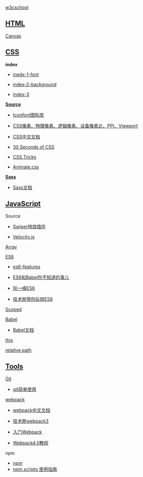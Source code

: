 
[w3cschool](http://www.w3school.com.cn/)

## [HTML](https://github.com/dongrui23/WEB/tree/master/html)

[Canvas](https://www.yuque.com/airing/canvas)

## [CSS](https://github.com/dongrui23/WEB/tree/master/css)

**index**

- [inedx-1-font](https://github.com/dongrui23/WEB/blob/master/css/index-1.md)

- [index-2-background](https://github.com/dongrui23/WEB/blob/master/css/index-2.md)

- [index-3](https://github.com/dongrui23/WEB/blob/master/css/index-3.md)

**[Source](https://github.com/dongrui23/WEB/blob/master/css/cssSource.md)**

- [Iconfont图标库](https://www.iconfont.cn/home/index?spm=a313x.7781069.1998910419.2)

- [CSS像素、物理像素、逻辑像素、设备像素比、PPI、Viewport](https://github.com/jawil/blog/issues/21)

- [CSS中文文档](http://css.cuishifeng.cn/)

- [30 Seconds of CSS](https://30-seconds.github.io/30-seconds-of-css/)

- [CSS Tricks](https://lhammer.cn/You-need-to-know-css/#/)

- [Animate.css](https://daneden.github.io/animate.css/)

**[Sass](https://github.com/dongrui23/WEB/blob/master/css/sass.md)**

- [Sass文档](http://sass.bootcss.com/)

## [JavaScript](https://github.com/dongrui23/WEB/tree/master/javascript)

Source

- [Swiper特效插件](https://www.swiper.com.cn/)

- [Velocity.js](http://www.velocityjs.org/)

[Array](https://github.com/dongrui23/WEB/blob/master/javascript/Array.md)

[ES6](https://github.com/dongrui23/WEB/blob/master/javascript/ES6.md)

- [es6-features](https://es6-features.org/#Constants)

- [ES6和Babel你不知道的事儿](https://www.imooc.com/article/21866)

- [阮一峰ES6](http://es6.ruanyifeng.com/)

- [技术胖带你玩转ES6](https://jspang.com/posts/2019/01/20/es6.html)

[Scoped](https://github.com/dongrui23/WEB/blob/master/javascript/Scoped.md)

[Babel](https://github.com/dongrui23/WEB/blob/master/javascript/Babel.md)

- [Babel文档](https://www.babeljs.cn/)

[this](https://github.com/dongrui23/WEB/blob/master/javascript/this.md)

[relative path](https://github.com/dongrui23/WEB/blob/master/javascript/relative%20path.md)

## [Tools](https://github.com/dongrui23/WEB/tree/master/tools)

[Git](https://github.com/dongrui23/WEB/blob/master/tools/git.md)

- [git简单使用](http://www.bootcss.com/p/git-guide/)

[webpack](https://github.com/dongrui23/WEB/blob/master/tools/webpack.md)

- [webpack中文文档](https://webpack.docschina.org/)

- [技术胖webpack3](https://jspang.com/posts/2017/09/16/webpack3.html)

- [入门Webpack](https://www.jianshu.com/p/42e11515c10f)

- [Webpack4.0教程](https://www.bilibili.com/video/av41546218?from=search&seid=13677833173921623602)

npm

- [npm](https://www.npmjs.com/)
- [npm scripts 使用指南](https://www.ruanyifeng.com/blog/2016/10/npm_scripts.html)
